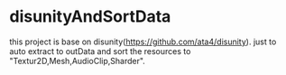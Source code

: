 disunityAndSortData
===================

this project is base on disunity(https://github.com/ata4/disunity). just to auto extract to outData and sort the resources to "Textur2D,Mesh,AudioClip,Sharder".
